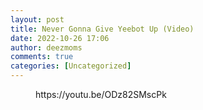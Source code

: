 ```yaml
---
layout: post
title: Never Gonna Give Yeebot Up (Video)
date: 2022-10-26 17:06
author: deezmoms
comments: true
categories: [Uncategorized]
---
```

<!-- wp:embed {"url":"https://youtu.be/ODz82SMscPk","type":"video","providerNameSlug":"youtube","responsive":true,"className":"wp-embed-aspect-16-9 wp-has-aspect-ratio"} -->
<figure class="wp-block-embed is-type-video is-provider-youtube wp-block-embed-youtube wp-embed-aspect-16-9 wp-has-aspect-ratio"><div class="wp-block-embed__wrapper">
https://youtu.be/ODz82SMscPk
</div></figure>
<!-- /wp:embed -->
